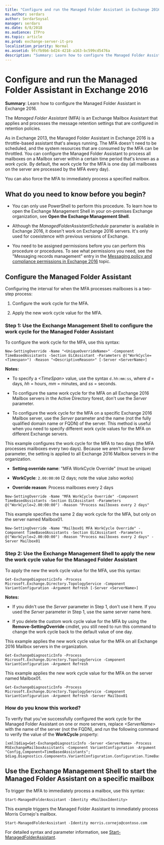 ```yaml
---
title: "Configure and run the Managed Folder Assistant in Exchange 2016"
ms.author: serdars
author: SerdarSoysal
manager: serdars
ms.date: 6/8/2018
ms.audience: ITPro
ms.topic: article
ms.prod: exchange-server-it-pro
localization_priority: Normal
ms.assetid: 9fcfb9b6-bd24-4218-a163-bc599cd5476a
description: "Summary: Learn how to configure the Managed Folder Assistant in Exchange 2016."
---
```


# Configure and run the Managed Folder Assistant in Exchange 2016

 **Summary**: Learn how to configure the Managed Folder Assistant in Exchange 2016.
  
The *Managed Folder Assistant* (MFA) is an Exchange Mailbox Assistant that applies and processes the message retention settings that are configured in retention policies.
  
As in Exchange 2013, the Managed Folder Assistant in Exchange 2016 is a throttle-based assistant that's always running. The MFA doesn't need to be scheduled, and the system resources that are consumed by the MFA can be throttled. You can configure the Managed Folder Assistant to process all mailboxes on a Mailbox server within a certain time period that's known as a *work cycle*. By default, the work cycle for the MFA is one day (all mailboxes on the server are processed by the MFA every day).
  
You can also force the MFA to immediately process a specified mailbox.
  
## What do you need to know before you begin?

- You can only use PowerShell to perform this procedure. To learn how to open the Exchange Management Shell in your on-premises Exchange organization, see **Open the Exchange Management Shell**.
    
- Although the _ManagedFolderAssistantSchedule_ parameter is available in Exchange 2016, it doesn't work on Exchange 2016 servers. It's only used for coexistence with previous versions of Exchange.
    
- You need to be assigned permissions before you can perform this procedure or procedures. To see what permissions you need, see the "Messaging records management" entry in the [Messaging policy and compliance permissions in Exchange 2016](../../permissions/feature-permissions/policy-and-compliance-permissions.md) topic.
    
## Configure the Managed Folder Assistant

Configuring the interval for when the MFA processes mailboxes is a two-step process:
  
1. Configure the work cycle for the MFA.
    
2. Apply the new work cycle value for the MFA.
    
### Step 1: Use the Exchange Management Shell to configure the work cycle for the Managed Folder Assistant

To configure the work cycle for the MFA, use this syntax:
  
```
New-SettingOverride -Name "<UniqueOverrideName>" -Component TimeBasedAssistants -Section ELCAssistant -Parameters @("WorkCycle=<Timespan>") -Reason "<DescriptiveReason>" [-Server <ServerName>]
```

 **Notes:**
  
- To specify a _\<TimeSpan\>_ value, use the syntax `d.hh:mm:ss`, where _d_ = days, _hh_ = hours, _mm_ = minutes, and _ss_ = seconds.
    
- To configure the same work cycle for the MFA on all Exchange 2016 Mailbox servers in the Active Directory forest, don't use the _Server_ parameter.
    
- To configure the work cycle for the MFA on a specific Exchange 2016 Mailbox server, use the _Server_ parameter and the name (not the fully qualified domain name or FQDN) of the server. This method is useful when you need to specify different work cycle values for the MFA on different Exchange servers.
    
This example configures the work cycle for the MFA to two days (the MFA processes mailboxes every two days). Because we aren't using the _Server_ parameter, the setting is applied to all Exchange 2016 Mailbox servers in the organization.
  
- **Setting override name**: "MFA WorkCycle Override" (must be unique)
    
- **WorkCycle**: `2.00:00:00` (2 days; note the value `2`also works)
    
- **Override reason**: Process mailboxes every 2 days
    
```
New-SettingOverride -Name "MFA WorkCycle Override" -Component TimeBasedAssistants -Section ELCAssistant -Parameters @("WorkCycle=2.00:00:00") -Reason "Process mailboxes every 2 days"
```

This example specifies the same 2 day work cycle for the MFA, but only on the server named Mailbox01.
  
```
New-SettingOverride -Name "Mailbox01 MFA WorkCycle Override" -Component TimeBasedAssistants -Section ELCAssistant -Parameters @("WorkCycle=2.00:00:00") -Reason "Process mailboxes every 2 days" -Server Mailbox01
```

### Step 2: Use the Exchange Management Shell to apply the new the work cycle value for the Managed Folder Assistant

To apply the new the work cycle value for the MFA, use this syntax:
  
```
Get-ExchangeDiagnosticInfo -Process Microsoft.Exchange.Directory.TopologyService -Component VariantConfiguration -Argument Refresh [-Server <ServerName>]
```

 **Notes:**
  
- If you didn't use the _Server_ parameter in Step 1, don't use it here. If you used the _Server_ parameter in Step 1, use the same server name here.
    
- If you delete the custom work cycle value for the MFA by using the **Remove-SettingOverride** cmdlet, you still need to run this command to change the work cycle back to the default value of one day.
    
This example applies the new work cycle value for the MFA on all Exchange 2016 Mailbox servers in the organization.
  
```
Get-ExchangeDiagnosticInfo -Process Microsoft.Exchange.Directory.TopologyService -Component VariantConfiguration -Argument Refresh
```

This example applies the new work cycle value for the MFA on the server named Mailbox01.
  
```
Get-ExchangeDiagnosticInfo -Process Microsoft.Exchange.Directory.TopologyService -Component VariantConfiguration -Argument Refresh -Server Mailbox01
```

### How do you know this worked?

To verify that you've successfully configured the work cycle for the Managed Folder Assistant on one or more servers, replace _\<ServerName\>_ with the name of the server (not the FQDN), and run the following command to verify the value of the **WorkCycle** property: 
  
```
[xml]$diag=Get-ExchangeDiagnosticInfo -Server <ServerName> -Process MSExchangeMailboxAssistants -Component VariantConfiguration -Argument "Config,Component=TimeBasedAssistants"; $diag.Diagnostics.Components.VariantConfiguration.Configuration.TimeBasedAssistants.ElcAssistant
```

## Use the Exchange Management Shell to start the Managed Folder Assistant on a specific mailbox

To trigger the MFA to immediately process a mailbox, use this syntax:
  
```
Start-ManagedFolderAssistant -Identity <MailboxIdentity>
```

This example triggers the Managed Folder Assistant to immediately process Morris Cornejo's mailbox.
  
```
Start-ManagedFolderAssistant -Identity morris.cornejo@contoso.com
```

For detailed syntax and parameter information, see [Start-ManagedFolderAssistant](http://technet.microsoft.com/library/75d840ea-5abc-44bb-b361-e81561fa1b04.aspx).
  

